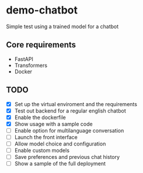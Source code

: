 # demo-chatbot
Simple test using a trained model for a chatbot

## Core requirements
- FastAPI
- Transformers
- Docker

## TODO

- [x] Set up the virtual enviroment and the requirements
- [x] Test out backend for a regular english chatbot
- [x] Enable the dockerfile
- [x] Show usage with a sample code
- [ ] Enable option for multilanguage conversation
- [ ] Launch the front interface
- [ ] Allow model choice and configuration
- [ ] Enable custom models
- [ ] Save preferences and previous chat history
- [ ] Show a sample of the full deployment
